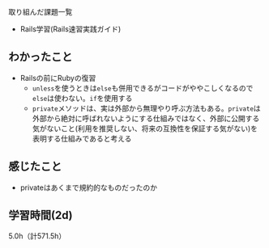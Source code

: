取り組んだ課題一覧
- Rails学習(Rails速習実践ガイド) 

## わかったこと
- Railsの前にRubyの復習
  - `unless`を使うときは`else`も併用できるがコードがややこしくなるので`else`は使わない。`if`を使用する
  - `private`メソッドは、実は外部から無理やり呼ぶ方法もある。`private`は外部から絶対に呼ばれないようにする仕組みではなく、外部に公開する気がないこと(利用を推奨しない、将来の互換性を保証する気がない)を表明する仕組みであると考える

## 感じたこと
- privateはあくまで規約的なものだったのか

## 学習時間(2d)
5.0h（計571.5h）